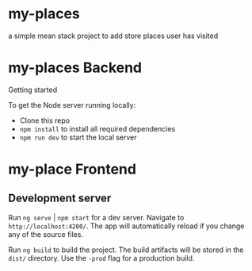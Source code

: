 # my-places
 a simple mean stack project to  add store places user has visited
 
 # my-places Backend
Getting started

To get the Node server running locally:

- Clone this repo
- `npm install` to install all required dependencies
- `npm run dev` to start the local server

# my-place Frontend

## Development server

Run `ng serve` | `npm start` for a dev server. Navigate to `http://localhost:4200/`. The app will automatically reload if you change any of the source files.

Run `ng build` to build the project. The build artifacts will be stored in the `dist/` directory. Use the `-prod` flag for a production build.

